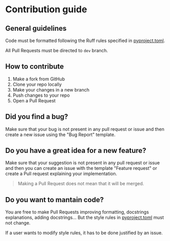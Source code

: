 # Contribution guide

## General guidelines

Code must be formatted following the Ruff rules specified in [pyproject.toml](pyproject.toml).

All Pull Requests must be directed to `dev` branch.

## How to contribute

1. Make a fork from GitHub
2. Clone your repo locally
3. Make your changes in a new branch
4. Push changes to your repo
5. Open a Pull Request

## Did you find a bug?

Make sure that your bug is not present in any pull request or issue and then
create a new issue using the "Bug Report" template.

## Do you have a great idea for a new feature?

Make sure that your suggestion is not present in any pull request or issue and then you can create an issue with the template "Feature request" or create a Pull request explaining your implementation.

> Making a Pull Request does not mean that it will be merged.

## Do you want to mantain code?

You are free to make Pull Requests improving formatting, docstrings explanations, adding docstrings... But the style rules in [pyproject.toml](pyproject.toml) must not change.

If a user wants to modify style rules, it has to be done justified by an issue.
